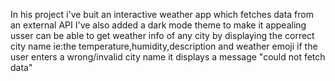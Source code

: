 In his project i've buit an interactive weather app which fetches data from an external API
I've also added a dark mode theme to make it appealing
usser can be able to get weather info of any city by displaying the correct city name
ie:the temperature,humidity,description and weather emoji
if the user enters a wrong/invalid city name it displays a message  "could not fetch data"

